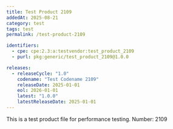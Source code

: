 ```yaml
---
title: Test Product 2109
addedAt: 2025-08-21
category: test
tags: test
permalink: /test-product-2109

identifiers:
  - cpe: cpe:2.3:a:testvendor:test_product_2109
  - purl: pkg:generic/test_product_2109@1.0.0

releases:
  - releaseCycle: "1.0"
    codename: "Test Codename 2109"
    releaseDate: 2025-01-01
    eol: 2026-01-01
    latest: "1.0.0"
    latestReleaseDate: 2025-01-01
---
```


This is a test product file for performance testing. Number: 2109
